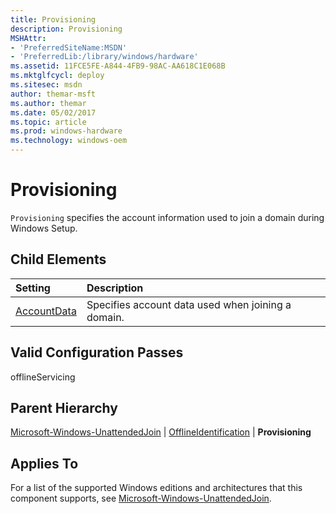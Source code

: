 ```yaml
---
title: Provisioning
description: Provisioning
MSHAttr:
- 'PreferredSiteName:MSDN'
- 'PreferredLib:/library/windows/hardware'
ms.assetid: 11FCE5FE-A844-4FB9-98AC-AA618C1E068B
ms.mktglfcycl: deploy
ms.sitesec: msdn
author: themar-msft
ms.author: themar
ms.date: 05/02/2017
ms.topic: article
ms.prod: windows-hardware
ms.technology: windows-oem
---
```

# Provisioning

`Provisioning` specifies the account information used to join a domain during Windows Setup.

## Child Elements

| Setting                 | Description                                                                           |
|:------------------------|:--------------------------------------------------------------------------------------|
| [AccountData](microsoft-windows-unattendedjoin-offlineidentification-provisioning-accountdata.md) | Specifies account data used when joining a domain. |

## Valid Configuration Passes

offlineServicing

## Parent Hierarchy

[Microsoft-Windows-UnattendedJoin](microsoft-windows-unattendedjoin.md) | [OfflineIdentification](microsoft-windows-unattendedjoin-offlineidentification.md) | **Provisioning**

## Applies To

For a list of the supported Windows editions and architectures that this component supports, see [Microsoft-Windows-UnattendedJoin](microsoft-windows-unattendedjoin.md).
